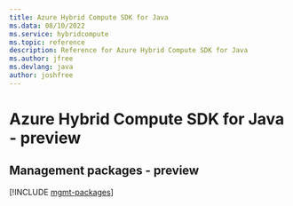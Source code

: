 ```yaml
---
title: Azure Hybrid Compute SDK for Java
ms.data: 08/10/2022
ms.service: hybridcompute
ms.topic: reference
description: Reference for Azure Hybrid Compute SDK for Java
ms.author: jfree
ms.devlang: java
author: joshfree
---
```

# Azure Hybrid Compute SDK for Java - preview

## Management packages - preview
[!INCLUDE [mgmt-packages](hybrid-compute-mgmt-index.md)]